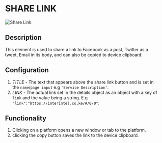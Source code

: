 # SHARE LINK

![Share Link](https://i.postimg.cc/634WMR6x/share-link.png)

## Description

This element is used to share a link to Facebook as a post, Twitter as a tweet, Email in its body, and can also be copied to device clipboard.

## Configuration

1. *TITLE* - The text that appears above the share link button and is set in the  `name`/`page input`  e.g `'Service Description'`.
2. *LINK* - The actual link set in the details object as an object with a key of `link` and the value being a string. E.g `"link":"https://interintel.co.ke/#/0/0"`.

## Functionality

1. Clicking on a platform opens a new window or tab to the platform.
2. clicking the copy button saves the link to the device clipboard.
